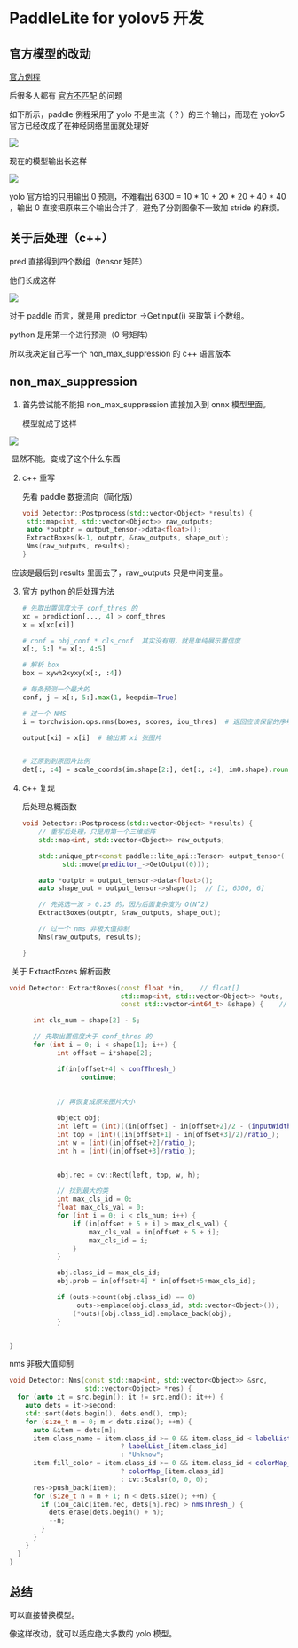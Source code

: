 # PaddleLite for yolov5 开发





## 官方模型的改动

[官方例程](https://github.com/PaddlePaddle/Paddle-Lite-Demo)

后很多人都有 [官方不匹配](https://github.com/PaddlePaddle/Paddle-Lite-Demo) 的问题

如下所示，paddle 例程采用了 yolo 不是主流（？）的三个输出，而现在 yolov5 官方已经改成了在神经网络里面就处理好

![](https://github.com/Eric-is-good/yolov5_with_paddlelite/blob/master/pics/3.jpg)



现在的模型输出长这样

![](https://github.com/Eric-is-good/yolov5_with_paddlelite/blob/master/pics/4.jpg)

yolo 官方给的只用输出 0 预测，不难看出 6300 = 10 * 10 + 20 * 20 + 40 * 40 ，输出 0 直接把原来三个输出合并了，避免了分割图像不一致加 stride 的麻烦。



## 关于后处理（c++）

pred 直接得到四个数组（tensor 矩阵）

他们长成这样

![](https://github.com/Eric-is-good/yolov5_with_paddlelite/blob/master/pics/1.jpg)



对于 paddle 而言，就是用 predictor_->GetInput(i) 来取第 i 个数组。



python 是用第一个进行预测（0 号矩阵）

所以我决定自己写一个 non_max_suppression 的 c++ 语言版本



## non_max_suppression

1. 首先尝试能不能把 non_max_suppression 直接加入到 onnx 模型里面。

   模型就成了这样

![](https://github.com/Eric-is-good/yolov5_with_paddlelite/blob/master/pics/2.jpg)

​       显然不能，变成了这个什么东西

2. c++ 重写

   先看 paddle 数据流向（简化版）

   ```c++
   void Detector::Postprocess(std::vector<Object> *results) {
   	std::map<int, std::vector<Object>> raw_outputs;
   	auto *outptr = output_tensor->data<float>();
   	ExtractBoxes(k-1, outptr, &raw_outputs, shape_out);
   	Nms(raw_outputs, results);
   }
   
   ```

​       应该是最后到 results 里面去了，raw_outputs 只是中间变量。

3. 官方 python 的后处理方法

   ```python
   # 先取出置信度大于 conf_thres 的
   xc = prediction[..., 4] > conf_thres
   x = x[xc[xi]]
   
   # conf = obj_conf * cls_conf  其实没有用，就是单纯展示置信度
   x[:, 5:] *= x[:, 4:5]
   
   # 解析 box
   box = xywh2xyxy(x[:, :4])
   
   # 每条预测一个最大的
   conf, j = x[:, 5:].max(1, keepdim=True)
   
   # 过一个 NMS
   i = torchvision.ops.nms(boxes, scores, iou_thres)  # 返回应该保留的序号
   
   output[xi] = x[i]  # 输出第 xi 张图片
   
   
   # 还原到到原图片比例
   det[:, :4] = scale_coords(im.shape[2:], det[:, :4], im0.shape).round()
   
   ```

4. c++ 复现

   后处理总概函数
   
   ```c++
   void Detector::Postprocess(std::vector<Object> *results) {
       // 重写后处理，只是用第一个三维矩阵
       std::map<int, std::vector<Object>> raw_outputs;
   
       std::unique_ptr<const paddle::lite_api::Tensor> output_tensor(
             std::move(predictor_->GetOutput(0)));
   
       auto *outptr = output_tensor->data<float>();
       auto shape_out = output_tensor->shape();  // [1, 6300, 6]
   
       // 先挑选一波 > 0.25 的，因为后面复杂度为 O(N^2)
       ExtractBoxes(outptr, &raw_outputs, shape_out);
   
       // 过一个 nms 非极大值抑制
       Nms(raw_outputs, results);
   
   }
   ```





​      关于 ExtractBoxes 解析函数

```c++
void Detector::ExtractBoxes(const float *in,    // float[]
                            std::map<int, std::vector<Object>> *outs,
                            const std::vector<int64_t> &shape) {    // [1, 6300, 6]

      int cls_num = shape[2] - 5;

      // 先取出置信度大于 conf_thres 的
      for (int i = 0; i < shape[1]; i++) {
            int offset = i*shape[2];

            if(in[offset+4] < confThresh_)
                  continue;
                  
            
            // 再恢复成原来图片大小

            Object obj;
            int left = (int)((in[offset] - in[offset+2]/2 - (inputWidth_ - inputW )/ 2.0 ) / ratio_);   // 减去 padding
            int top = (int)((in[offset+1] - in[offset+3]/2)/ratio_);
            int w = (int)(in[offset+2]/ratio_);
            int h = (int)(in[offset+3]/ratio_);


            obj.rec = cv::Rect(left, top, w, h);

            // 找到最大的类
            int max_cls_id = 0;
            float max_cls_val = 0;
            for (int i = 0; i < cls_num; i++) {
                if (in[offset + 5 + i] > max_cls_val) {
                    max_cls_val = in[offset + 5 + i];
                    max_cls_id = i;
                }
            }

            obj.class_id = max_cls_id;
            obj.prob = in[offset+4] * in[offset+5+max_cls_id];

            if (outs->count(obj.class_id) == 0)
                 outs->emplace(obj.class_id, std::vector<Object>());
                (*outs)[obj.class_id].emplace_back(obj);
            }


}
```

nms 非极大值抑制

```c++
void Detector::Nms(const std::map<int, std::vector<Object>> &src,
                   std::vector<Object> *res) {
  for (auto it = src.begin(); it != src.end(); it++) {
    auto dets = it->second;
    std::sort(dets.begin(), dets.end(), cmp);
    for (size_t m = 0; m < dets.size(); ++m) {
      auto &item = dets[m];
      item.class_name = item.class_id >= 0 && item.class_id < labelList_.size()
                            ? labelList_[item.class_id]
                            : "Unknow";
      item.fill_color = item.class_id >= 0 && item.class_id < colorMap_.size()
                            ? colorMap_[item.class_id]
                            : cv::Scalar(0, 0, 0);
      res->push_back(item);
      for (size_t n = m + 1; n < dets.size(); ++n) {
        if (iou_calc(item.rec, dets[n].rec) > nmsThresh_) {
          dets.erase(dets.begin() + n);
          --n;
        }
      }
    }
  }
}
```



## 总结

可以直接替换模型。

像这样改动，就可以适应绝大多数的 yolo 模型。

